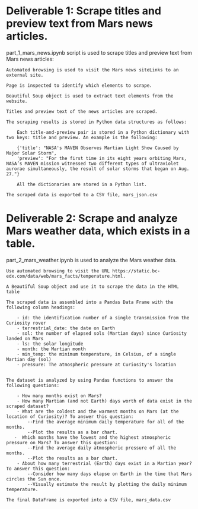# Deliverable 1: Scrape titles and preview text from Mars news articles.

part_1_mars_news.ipynb script is used to scrape titles and preview text from Mars news articles:

    Automated browsing is used to visit the Mars news siteLinks to an external site.

    Page is inspected to identify which elements to scrape.

    Beautiful Soup object is used to extract text elements from the website.

    Titles and preview text of the news articles are scraped. 
    
    The scraping results is stored in Python data structures as follows:

        Each title-and-preview pair is stored in a Python dictionary with two keys: title and preview. An example is the following:

        {'title': "NASA's MAVEN Observes Martian Light Show Caused by Major Solar Storm", 
        'preview': "For the first time in its eight years orbiting Mars, NASA’s MAVEN mission witnessed two different types of ultraviolet aurorae simultaneously, the result of solar storms that began on Aug. 27."}

        All the dictionaries are stored in a Python list.

    The scraped data is exported to a CSV file, mars_json.csv    


# Deliverable 2: Scrape and analyze Mars weather data, which exists in a table.

part_2_mars_weather.ipynb is used to analyze the Mars weather data.

    Use automated browsing to visit the URL https://static.bc-edx.com/data/web/mars_facts/temperature.html.

    A Beautiful Soup object and use it to scrape the data in the HTML table

    The scraped data is assembled into a Pandas Data Frame with the following column headings:

        - id: the identification number of a single transmission from the Curiosity rover
        - terrestrial_date: the date on Earth
        - sol: the number of elapsed sols (Martian days) since Curiosity landed on Mars
        - ls: the solar longitude
        - month: the Martian month
        - min_temp: the minimum temperature, in Celsius, of a single Martian day (sol)
        - pressure: The atmospheric pressure at Curiosity's location


    The dataset is analyzed by using Pandas functions to answer the following questions:

        - How many months exist on Mars?
        - How many Martian (and not Earth) days worth of data exist in the scraped dataset?
        - What are the coldest and the warmest months on Mars (at the location of Curiosity)? To answer this question:
            --Find the average minimum daily temperature for all of the months.
            --Plot the results as a bar chart.
       -  Which months have the lowest and the highest atmospheric pressure on Mars? To answer this question:
            --Find the average daily atmospheric pressure of all the months.
            --Plot the results as a bar chart.
        - About how many terrestrial (Earth) days exist in a Martian year? To answer this question:
            --Consider how many days elapse on Earth in the time that Mars circles the Sun once.
            --Visually estimate the result by plotting the daily minimum temperature.

    The final DataFrame is exported into a CSV file, mars_data.csv
